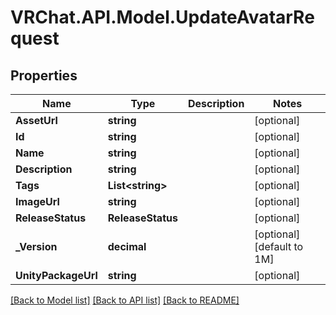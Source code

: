 # VRChat.API.Model.UpdateAvatarRequest

## Properties

Name | Type | Description | Notes
------------ | ------------- | ------------- | -------------
**AssetUrl** | **string** |  | [optional] 
**Id** | **string** |  | [optional] 
**Name** | **string** |  | [optional] 
**Description** | **string** |  | [optional] 
**Tags** | **List&lt;string&gt;** |   | [optional] 
**ImageUrl** | **string** |  | [optional] 
**ReleaseStatus** | **ReleaseStatus** |  | [optional] 
**_Version** | **decimal** |  | [optional] [default to 1M]
**UnityPackageUrl** | **string** |  | [optional] 

[[Back to Model list]](../README.md#documentation-for-models) [[Back to API list]](../README.md#documentation-for-api-endpoints) [[Back to README]](../README.md)

